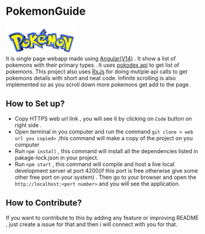 # PokemonGuide
![Pokemon logo](/src/assets/images/pokemon-logo-small.webp)                                                                                          
It is single page webapp made using [Angular(V14)](https://angular.io/) . It show a list of pokemons with their primary types . It uses [pokodex api](https://pokeapi.co/docs/v2) to get list of pokemons. This project also uses [RxJs](https://rxjs.dev/guide/overview) for doing mutiple api calls to get pokemons details with short and neat code. Infinite scrolling is also implemented so as you scroll down more pokemons get add to the page.

## How to Set up?

* Copy HTTPS web url link , you will see it by clicking on `Code` button on right side .
* Open terminal in you computer and run the command `git clone < web url you copied>` ,this command will make a copy of the project on you computer
* Run `npm install` , this command will install all the dependencies listed in pakage-lock.json in your project.
* Run `npm start` , this command will compile and host a live local development server at port 4200(if this port is free otherwise give some other free port on your system) . Then go to your browser and open the `http://localhost:<port number>` and you will see the application.

## How to Contribute?
If you want to contribute to this by adding any feature or improving README , just create a issue for that and then i will connect with you for that.



